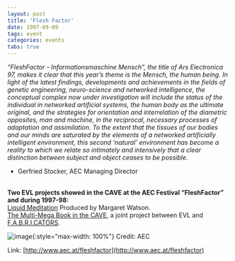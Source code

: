 ```yaml
---
layout: post
title: 'Flesh Factor'
date: 1997-09-09
tags: event
categories: events
tabs: true
---
```


<em>&ldquo;FleshFactor - Informationsmaschine Mensch&rdquo;, the title of Ars Electronica 97, makes it clear that this year&rsquo;s theme is the Mensch, the human being. In light of the latest findings, developments and achievements in the fields of genetic engineering, neuro-science and networked intelligence, the conceptual complex now under investigation will include the status of the individual in networked artificial systems, the human body as the ultimate original, and the strategies for orientation and interrelation of the diametric opposites, man and machine, in the reciprocal, necessary processes of adaptation and assimilation. To the extent that the tissues of our bodies and our minds are saturated by the elements of a networked artificially intelligent environment, this second &lsquo;natural&rsquo; environment has become a reality to which we relate so intimately and intensively that a clear distinction between subject and object ceases to be possible.</em><br>
- Gerfried Stocker, AEC Managing Director<br><br>

<strong>Two EVL projects showed in the CAVE at the AEC Festival &ldquo;FleshFactor&rdquo; and during 1997-98:</strong><br>
<a href="http://www.evl.uic.edu/core.php?mod=4&amp;type=2&amp;indi=123">Liquid Meditation</a> Produced by Margaret Watson.<br>
<a href="http://www.evl.uic.edu/core.php?mod=4&amp;type=2&amp;indi=369">The Multi-Mega Book in the CAVE</a>, a joint project between EVL and <a href="http://www.fabricat.com/MMB_LastSupper.htm">F.A.B.R.I.CATORS</a>.

![image](https://www.evl.uic.edu/output/originals/aec97.gif-srcw.jpg){:style="max-width: 100%"}
Credit: AEC


Link: [http://www.aec.at/fleshfactor](http://www.aec.at/fleshfactor)
